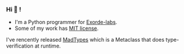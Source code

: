 ### Hi 👋 !

- I'm a Python programmer for [Exorde-labs](https://exorde.io/).
- Some of my work has [MIT license](https://opensource.org/license/mit/).

I've rencently released [MadTypes](https://github.com/6r17/madtypes) which is a Metaclass that does type-verification at runtime.
